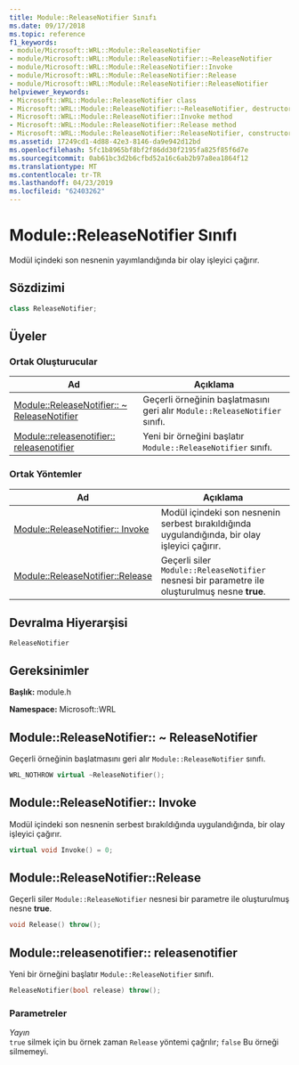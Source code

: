 ```yaml
---
title: Module::ReleaseNotifier Sınıfı
ms.date: 09/17/2018
ms.topic: reference
f1_keywords:
- module/Microsoft::WRL::Module::ReleaseNotifier
- module/Microsoft::WRL::Module::ReleaseNotifier::~ReleaseNotifier
- module/Microsoft::WRL::Module::ReleaseNotifier::Invoke
- module/Microsoft::WRL::Module::ReleaseNotifier::Release
- module/Microsoft::WRL::Module::ReleaseNotifier::ReleaseNotifier
helpviewer_keywords:
- Microsoft::WRL::Module::ReleaseNotifier class
- Microsoft::WRL::Module::ReleaseNotifier::~ReleaseNotifier, destructor
- Microsoft::WRL::Module::ReleaseNotifier::Invoke method
- Microsoft::WRL::Module::ReleaseNotifier::Release method
- Microsoft::WRL::Module::ReleaseNotifier::ReleaseNotifier, constructor
ms.assetid: 17249cd1-4d88-42e3-8146-da9e942d12bd
ms.openlocfilehash: 5fc1b8965bf8bf2f86dd30f2195fa825f85f6d7e
ms.sourcegitcommit: 0ab61bc3d2b6cfbd52a16c6ab2b97a8ea1864f12
ms.translationtype: MT
ms.contentlocale: tr-TR
ms.lasthandoff: 04/23/2019
ms.locfileid: "62403262"
---
```

# <a name="modulereleasenotifier-class"></a>Module::ReleaseNotifier Sınıfı

Modül içindeki son nesnenin yayımlandığında bir olay işleyici çağırır.

## <a name="syntax"></a>Sözdizimi

```cpp
class ReleaseNotifier;
```

## <a name="members"></a>Üyeler

### <a name="public-constructors"></a>Ortak Oluşturucular

Ad                                                                                | Açıklama
----------------------------------------------------------------------------------- | --------------------------------------------------------------------------
[Module::ReleaseNotifier:: ~ ReleaseNotifier](#releasenotifier-tilde-releasenotifier) | Geçerli örneğinin başlatmasını geri alır `Module::ReleaseNotifier` sınıfı.
[Module::releasenotifier:: releasenotifier](#releasenotifier-releasenotifier)        | Yeni bir örneğini başlatır `Module::ReleaseNotifier` sınıfı.

### <a name="public-methods"></a>Ortak Yöntemler

Ad                                                         | Açıklama
------------------------------------------------------------ | --------------------------------------------------------------------------------------------------------------
[Module::ReleaseNotifier:: Invoke](#releasenotifier-invoke)   | Modül içindeki son nesnenin serbest bırakıldığında uygulandığında, bir olay işleyici çağırır.
[Module::ReleaseNotifier::Release](#releasenotifier-release) | Geçerli siler `Module::ReleaseNotifier` nesnesi bir parametre ile oluşturulmuş nesne **true**.

## <a name="inheritance-hierarchy"></a>Devralma Hiyerarşisi

`ReleaseNotifier`

## <a name="requirements"></a>Gereksinimler

**Başlık:** module.h

**Namespace:** Microsoft::WRL

## <a name="releasenotifier-tilde-releasenotifier"></a>Module::ReleaseNotifier:: ~ ReleaseNotifier

Geçerli örneğinin başlatmasını geri alır `Module::ReleaseNotifier` sınıfı.

```cpp
WRL_NOTHROW virtual ~ReleaseNotifier();
```

## <a name="releasenotifier-invoke"></a>Module::ReleaseNotifier:: Invoke

Modül içindeki son nesnenin serbest bırakıldığında uygulandığında, bir olay işleyici çağırır.

```cpp
virtual void Invoke() = 0;
```

## <a name="releasenotifier-release"></a>Module::ReleaseNotifier::Release

Geçerli siler `Module::ReleaseNotifier` nesnesi bir parametre ile oluşturulmuş nesne **true**.

```cpp
void Release() throw();
```

## <a name="releasenotifier-releasenotifier"></a>Module::releasenotifier:: releasenotifier

Yeni bir örneğini başlatır `Module::ReleaseNotifier` sınıfı.

```cpp
ReleaseNotifier(bool release) throw();
```

### <a name="parameters"></a>Parametreler

*Yayın*<br/>
`true` silmek için bu örnek zaman `Release` yöntemi çağrılır; `false` Bu örneği silmemeyi.
